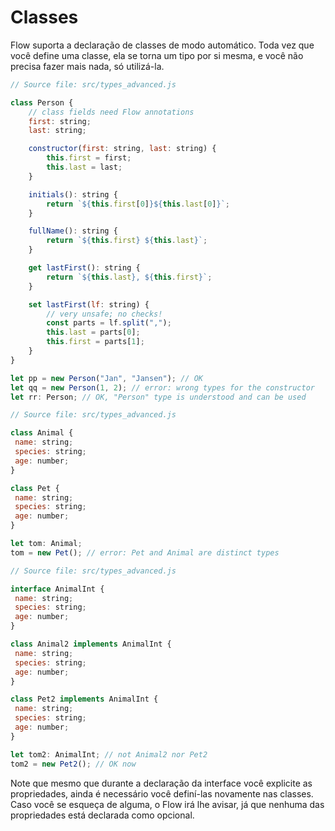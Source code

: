# Classes

Flow suporta a declaração de classes de modo automático. Toda vez que você define uma classe, ela se torna um tipo por si mesma, e você não precisa fazer mais nada, só utilizá-la.

```js
// Source file: src/types_advanced.js

class Person {
    // class fields need Flow annotations
    first: string;
    last: string;

    constructor(first: string, last: string) {
        this.first = first;
        this.last = last;
    }

    initials(): string {
        return `${this.first[0]}${this.last[0]}`;
    }

    fullName(): string {
        return `${this.first} ${this.last}`;
    }

    get lastFirst(): string {
        return `${this.last}, ${this.first}`;
    }

    set lastFirst(lf: string) {
        // very unsafe; no checks!
        const parts = lf.split(",");
        this.last = parts[0];
        this.first = parts[1];
    }
}

let pp = new Person("Jan", "Jansen"); // OK
let qq = new Person(1, 2); // error: wrong types for the constructor
let rr: Person; // OK, "Person" type is understood and can be used
```



```js
// Source file: src/types_advanced.js

class Animal {
 name: string;
 species: string;
 age: number;
}

class Pet {
 name: string;
 species: string;
 age: number;
}

let tom: Animal;
tom = new Pet(); // error: Pet and Animal are distinct types
```



```js
// Source file: src/types_advanced.js

interface AnimalInt {
 name: string;
 species: string;
 age: number;
}

class Animal2 implements AnimalInt {
 name: string;
 species: string;
 age: number;
}

class Pet2 implements AnimalInt {
 name: string;
 species: string;
 age: number;
}

let tom2: AnimalInt; // not Animal2 nor Pet2
tom2 = new Pet2(); // OK now
```

Note que mesmo que durante a declaração da interface você explicite as propriedades, ainda é necessário você definí-las novamente nas classes. Caso você se esqueça de alguma, o Flow irá lhe avisar, já que nenhuma das propriedades está declarada como opcional.